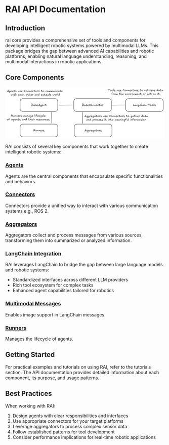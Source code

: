 # RAI API Documentation

## Introduction

rai core provides a comprehensive set of tools and components for developing intelligent robotic systems powered by multimodal LLMs. This package bridges the gap between advanced AI capabilities and robotic platforms, enabling natural language understanding, reasoning, and multimodal interactions in robotic applications.

## Core Components

<div style="text-align: center;"><img src="../../imgs/rai_api.png" alt="rai-api"></div>

RAI consists of several key components that work together to create intelligent robotic systems:

### [Agents](agents.md)

Agents are the central components that encapsulate specific functionalities and behaviors.

### [Connectors](connectors.md)

Connectors provide a unified way to interact with various communication systems e.g., ROS 2.

### [Aggregators](aggregators.md)

Aggregators collect and process messages from various sources, transforming them into summarized or analyzed information.

### [LangChain Integration](langchain.md)

RAI leverages LangChain to bridge the gap between large language models and robotic systems:

-   Standardized interfaces across different LLM providers
-   Rich tool ecosystem for complex tasks
-   Enhanced agent capabilities tailored for robotics

### [Multimodal Messages](multimodal_messages.md)

Enables image support in LangChain messages.

### [Runners](runners.md)

Manages the lifecycle of agents.

## Getting Started

For practical examples and tutorials on using RAI, refer to the tutorials section. The API documentation provides detailed information about each component, its purpose, and usage patterns.

## Best Practices

When working with RAI:

1. Design agents with clear responsibilities and interfaces
2. Use appropriate connectors for your target platforms
3. Leverage aggregators to process complex sensor data
4. Follow established patterns for tool development
5. Consider performance implications for real-time robotic applications
